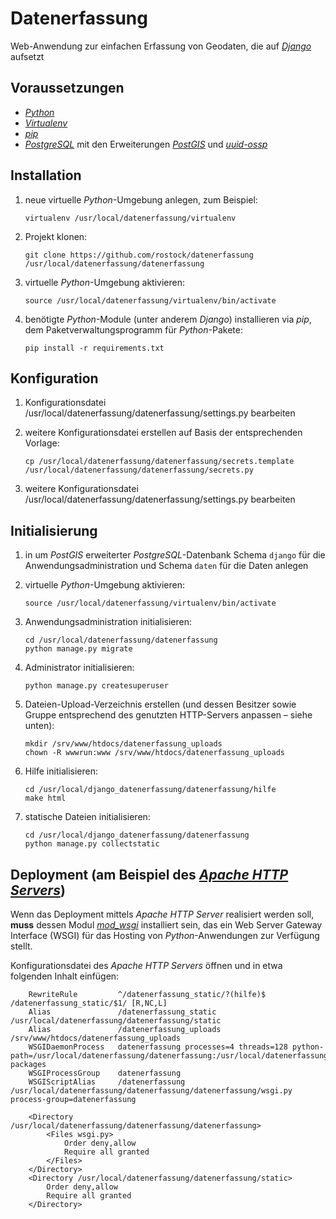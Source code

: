 # Datenerfassung

Web-Anwendung zur einfachen Erfassung von Geodaten, die auf [*Django*](https://www.djangoproject.com) aufsetzt

## Voraussetzungen

*   [*Python*](https://www.python.org)
*   [*Virtualenv*](https://virtualenv.pypa.io)
*   [*pip*](http://pip.pypa.io)
*   [*PostgreSQL*](https://www.postgresql.org) mit den Erweiterungen [*PostGIS*](http://postgis.net) und [*uuid-ossp*](https://www.postgresql.org/docs/current/static/uuid-ossp.html)

## Installation

1.  neue virtuelle *Python*-Umgebung anlegen, zum Beispiel:

        virtualenv /usr/local/datenerfassung/virtualenv

1.  Projekt klonen:

        git clone https://github.com/rostock/datenerfassung /usr/local/datenerfassung/datenerfassung

1.  virtuelle *Python*-Umgebung aktivieren:

        source /usr/local/datenerfassung/virtualenv/bin/activate

1.  benötigte *Python*-Module (unter anderem *Django*) installieren via *pip*, dem Paketverwaltungsprogramm für *Python*-Pakete:

        pip install -r requirements.txt

## Konfiguration

1.  Konfigurationsdatei /usr/local/datenerfassung/datenerfassung/settings.py bearbeiten
1.  weitere Konfigurationsdatei erstellen auf Basis der entsprechenden Vorlage:

        cp /usr/local/datenerfassung/datenerfassung/secrets.template /usr/local/datenerfassung/datenerfassung/secrets.py

1.  weitere Konfigurationsdatei /usr/local/datenerfassung/datenerfassung/settings.py bearbeiten

## Initialisierung

1.  in um *PostGIS* erweiterter *PostgreSQL*-Datenbank Schema `django` für die Anwendungsadministration und Schema `daten` für die Daten anlegen
1.  virtuelle *Python*-Umgebung aktivieren:

        source /usr/local/datenerfassung/virtualenv/bin/activate

1.  Anwendungsadministration initialisieren:

        cd /usr/local/datenerfassung/datenerfassung
        python manage.py migrate

1.  Administrator initialisieren:

        python manage.py createsuperuser

1.  Dateien-Upload-Verzeichnis erstellen (und dessen Besitzer sowie Gruppe entsprechend des genutzten HTTP-Servers anpassen – siehe unten):

        mkdir /srv/www/htdocs/datenerfassung_uploads
        chown -R wwwrun:www /srv/www/htdocs/datenerfassung_uploads

1.  Hilfe initialisieren:

        cd /usr/local/django_datenerfassung/datenerfassung/hilfe
        make html

1.  statische Dateien initialisieren:

        cd /usr/local/django_datenerfassung/datenerfassung
        python manage.py collectstatic

## Deployment (am Beispiel des [*Apache HTTP Servers*](https://httpd.apache.org))

Wenn das Deployment mittels *Apache HTTP Server* realisiert werden soll, **muss** dessen Modul [*mod_wsgi*](https://modwsgi.readthedocs.io) installiert sein, das ein Web Server Gateway Interface (WSGI) für das Hosting von *Python*-Anwendungen zur Verfügung stellt.

Konfigurationsdatei des *Apache HTTP Servers* öffnen und in etwa folgenden Inhalt einfügen:
    
        RewriteRule         ^/datenerfassung_static/?(hilfe)$ /datenerfassung_static/$1/ [R,NC,L]
        Alias               /datenerfassung_static  /usr/local/datenerfassung/datenerfassung/static
        Alias               /datenerfassung_uploads /srv/www/htdocs/datenerfassung_uploads
        WSGIDaemonProcess   datenerfassung processes=4 threads=128 python-path=/usr/local/datenerfassung/datenerfassung:/usr/local/datenerfassung/virtualenv/lib/python2.7/site-packages
        WSGIProcessGroup    datenerfassung
        WSGIScriptAlias     /datenerfassung /usr/local/datenerfassung/datenerfassung/datenerfassung/wsgi.py process-group=datenerfassung

        <Directory /usr/local/datenerfassung/datenerfassung/datenerfassung>
            <Files wsgi.py>
                Order deny,allow
                Require all granted
            </Files>
        </Directory>
        <Directory /usr/local/datenerfassung/datenerfassung/static>
            Order deny,allow
            Require all granted
        </Directory>
